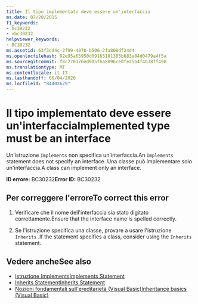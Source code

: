 ```yaml
---
title: Il tipo implementato deve essere un'interfaccia
ms.date: 07/20/2015
f1_keywords:
- bc30232
- vbc30232
helpviewer_keywords:
- BC30232
ms.assetid: 63f3dd4c-2f99-4070-b506-2fa808df24d4
ms.openlocfilehash: 92e95a65950d09165181305b683a84d0479a4f5a
ms.sourcegitcommit: f8c270376ed905f6a8896ce0fe25b4f4b38ff498
ms.translationtype: MT
ms.contentlocale: it-IT
ms.lasthandoff: 06/04/2020
ms.locfileid: "84402629"
---
```

# <a name="implemented-type-must-be-an-interface"></a><span data-ttu-id="a2d8f-102">Il tipo implementato deve essere un'interfaccia</span><span class="sxs-lookup"><span data-stu-id="a2d8f-102">Implemented type must be an interface</span></span>
<span data-ttu-id="a2d8f-103">Un'istruzione `Implements` non specifica un'interfaccia.</span><span class="sxs-lookup"><span data-stu-id="a2d8f-103">An `Implements` statement does not specify an interface.</span></span> <span data-ttu-id="a2d8f-104">Una classe può implementare solo un'interfaccia.</span><span class="sxs-lookup"><span data-stu-id="a2d8f-104">A class can implement only an interface.</span></span>  
  
 <span data-ttu-id="a2d8f-105">**ID errore:** BC30232</span><span class="sxs-lookup"><span data-stu-id="a2d8f-105">**Error ID:** BC30232</span></span>  
  
## <a name="to-correct-this-error"></a><span data-ttu-id="a2d8f-106">Per correggere l'errore</span><span class="sxs-lookup"><span data-stu-id="a2d8f-106">To correct this error</span></span>  
  
1. <span data-ttu-id="a2d8f-107">Verificare che il nome dell'interfaccia sia stato digitato correttamente.</span><span class="sxs-lookup"><span data-stu-id="a2d8f-107">Ensure that the interface name is spelled correctly.</span></span>  
  
2. <span data-ttu-id="a2d8f-108">Se l'istruzione specifica una classe, provare a usare l'istruzione `Inherits` .</span><span class="sxs-lookup"><span data-stu-id="a2d8f-108">If the statement specifies a class, consider using the `Inherits` statement.</span></span>  
  
## <a name="see-also"></a><span data-ttu-id="a2d8f-109">Vedere anche</span><span class="sxs-lookup"><span data-stu-id="a2d8f-109">See also</span></span>

- [<span data-ttu-id="a2d8f-110">Istruzione Implements</span><span class="sxs-lookup"><span data-stu-id="a2d8f-110">Implements Statement</span></span>](../language-reference/statements/implements-statement.md)
- [<span data-ttu-id="a2d8f-111">Inherits Statement</span><span class="sxs-lookup"><span data-stu-id="a2d8f-111">Inherits Statement</span></span>](../language-reference/statements/inherits-statement.md)
- [<span data-ttu-id="a2d8f-112">Nozioni fondamentali sull'ereditarietà (Visual Basic)</span><span class="sxs-lookup"><span data-stu-id="a2d8f-112">Inheritance basics (Visual Basic)</span></span>](../programming-guide/language-features/objects-and-classes/inheritance-basics.md)
